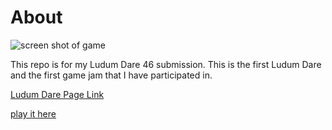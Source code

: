 # About

![screen shot of game](/Users/joe/Desktop/fff.png)

This repo is for my Ludum Dare 46 submission.  This is the first Ludum Dare and the first game jam that I have participated in.

[Ludum Dare Page Link](https://ldjam.com/events/ludum-dare/46/feathers-fur-and-fury)

[play it here](https://pdxgames.itch.io/feathers-fur-and-fury)
